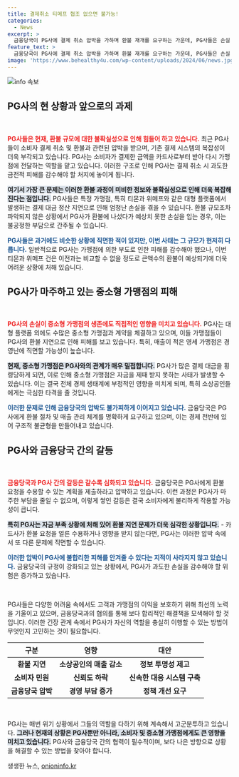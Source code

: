 ```yaml
---
title: 결제취소 티메프 협조 없으면 불가능!
categories:
  - News
excerpt: >
  금융당국이 PG사에 결제 취소 압박을 가하며 환불 재개를 요구하는 가운데, PG사들은 손실 규모를 추정할 수 없어 우려가 커지고 있다. 이로 인해 영세 가맹점들이 당할 피해가 갈수록 심각해질 전망이다. 제2의 티몬 사태가 예고되는 상황에서 경영진의 책임과 법적 문제까지 뒤따를 수 있다.
feature_text: >
  금융당국이 PG사에 결제 취소 압박을 가하며 환불 재개를 요구하는 가운데, PG사들은 손실 규모를 추정할 수 없어 우려가 커지고 있다. 이로 인해 영세 가맹점들이 당할 피해가 갈수록 심각해질 전망이다. 제2의 티몬 사태가 예고되는 상황에서 경영진의 책임과 법적 문제까지 뒤따를 수 있다.
image: 'https://www.behealthy4u.com/wp-content/uploads/2024/06/news.jpg'
---
```


<p><img src="https://www.behealthy4u.com/wp-content/uploads/2024/06/news.jpg" alt="info 속보" /></p>

<h2 data-ke-size="size26">PG사의 현 상황과 앞으로의 과제</h2>

<p data-ke-size="size16">&nbsp;</p>

<p><span style="color: #ee2323;"><b>PG사들은 현재, 환불 규모에 대한 불확실성으로 인해 힘들어 하고 있습니다.</b></span> 최근 PG사들이 소비자 결제 취소 및 환불과 관련된 압박을 받으며, 기존 결제 시스템의 복잡성이 더욱 부각되고 있습니다. PG사는 소비자가 결제한 금액을 카드사로부터 받아 다시 가맹점에 전달하는 역할을 맡고 있습니다. 이러한 구조로 인해 PG사는 결제 취소 시 과도한 금전적 피해를 감수해야 할 처지에 놓이게 됩니다. </p>

<p><span style="background-color: #21538527;"><b>여기서 가장 큰 문제는 이러한 환불 과정이 미비한 정보와 불확실성으로 인해 더욱 복잡해진다는 점입니다.</b></span> PG사들은 특정 가맹점, 특히 티몬과 위메프와 같은 대형 플랫폼에서 발생하는 결제 대금 정산 지연으로 인해 엄청난 손실을 겪을 수 있습니다. 환불 규모조차 파악되지 않은 상황에서 PG사가 환불에 나섰다가 예상치 못한 손실을 입는 경우, 이는 불공정한 부담으로 간주될 수 있습니다.</p>

<p><b><span style="color: #1a5490;">PG사들은 과거에도 비슷한 상황에 직면한 적이 있지만, 이번 사태는 그 규모가 현저히 다릅니다.</span></b> 일반적으로 PG사는 가맹점에 의한 부도로 인한 피해를 감수해야 했으나, 이번 티몬과 위메프 건은 이전과는 비교할 수 없을 정도로 큰액수의 환불이 예상되기에 더욱 어려운 상황에 처해 있습니다. </p>

<h2 data-ke-size="size26">PG사가 마주하고 있는 중소형 가맹점의 피해</h2>

<p data-ke-size="size16">&nbsp;</p>

<p><span style="color: #ee2323;"><b>PG사의 손실이 중소형 가맹점의 생존에도 직접적인 영향을 미치고 있습니다.</b></span> PG사는 대형 플랫폼 외에도 수많은 중소형 가맹점과 계약을 체결하고 있으며, 이들 가맹점들이 PG사의 환불 지연으로 인해 피해를 보고 있습니다. 특히, 매출이 적은 영세 가맹점은 경영난에 직면할 가능성이 높습니다. </p>

<p><span style="background-color: #21538527;"><b>현재, 중소형 가맹점은 PG사와의 관계가 매우 밀접합니다.</b></span> PG사가 많은 결제 대금을 횡령당하게 되면, 이로 인해 중소형 가맹점은 자금을 제때 받지 못하는 사태가 발생할 수 있습니다. 이는 결국 전체 경제 생태계에 부정적인 영향을 미치게 되며, 특히 소상공인들에게는 극심한 타격을 줄 것입니다. </p>

<p><b><span style="color: #1a5490;">이러한 문제로 인해 금융당국의 압박도 불가피하게 이어지고 있습니다.</span></b> 금융당국은 PG사에게 환불 절차 및 매출 관리 체계를 명확하게 요구하고 있으며, 이는 경제 전반에 있어 구조적 불균형을 만들어내고 있습니다.</p>

<h2 data-ke-size="size26">PG사와 금융당국 간의 갈등</h2>

<p data-ke-size="size16">&nbsp;</p>

<p><span style="color: #ee2323;"><b>금융당국과 PG사 간의 갈등은 갈수록 심화되고 있습니다.</b></span> 금융당국은 PG사에게 환불 요청을 수용할 수 있는 계획을 제출하라고 압박하고 있습니다. 이런 과정은 PG사가 마주한 부담을 줄일 수 없으며, 이렇게 쌓인 갈등은 결국 소비자에게 불리하게 작용할 가능성이 큽니다. </p>

<p><span style="background-color: #21538527;"><b>특히 PG사는 자금 부족 상황에 처해 있어 환불 지연 문제가 더욱 심각한 상황입니다.</b></span> - 카드사가 환불 요청을 얼른 수용하거나 영향을 받지 않는다면, PG사는 이러한 압박 속에서 또 다른 문제에 직면할 수 있습니다. </p>

<p><b><span style="color: #1a5490;">이러한 압박이 PG사에 불합리한 피해를 안겨줄 수 있다는 지적이 사라지지 않고 있습니다.</span></b> 금융당국의 규정이 강화되고 있는 상황에서, PG사가 과도한 손실을 감수해야 할 위험은 증가하고 있습니다. </p>

<p data-ke-size="size16">&nbsp;</p>

<p>PG사들은 다양한 어려움 속에서도 고객과 가맹점의 이익을 보호하기 위해 최선의 노력을 기울이고 있으며, 금융당국과의 협의를 통해 보다 합리적인 해결책을 모색해야 할 것입니다. 이러한 긴장 관계 속에서 PG사가 자신의 역할을 충실히 이행할 수 있는 방법이 무엇인지 고민하는 것이 필요합니다. </p>

<table style="width: 100%;">
    <thead>
        <tr>
            <th><b>구분</b></th>
            <th><b>영향</b></th>
            <th><b>대안</b></th>
        </tr>
    </thead>
    <tbody>
        <tr>
            <td style="text-align: center; height: 17px;"><b>환불 지연</b></td>
            <td style="text-align: center; height: 17px;"><b>소상공인의 매출 감소</b></td>
            <td style="text-align: center; height: 17px;"><b>정보 투명성 제고</b></td>
        </tr>
        <tr>
            <td style="text-align: center; height: 17px;"><b>소비자 민원</b></td>
            <td style="text-align: center; height: 17px;"><b>신뢰도 하락</b></td>
            <td style="text-align: center; height: 17px;"><b>신속한 대응 시스템 구축</b></td>
        </tr>
        <tr>
            <td style="text-align: center; height: 17px;"><b>금융당국 압박</b></td>
            <td style="text-align: center; height: 17px;"><b>경영 부담 증가</b></td>
            <td style="text-align: center; height: 17px;"><b>정책 개선 요구</b></td>
        </tr>
    </tbody>
</table>

<p data-ke-size="size16">&nbsp;</p>

<p>PG사는 매번 위기 상황에서 그들의 역할을 다하기 위해 계속해서 고군분투하고 있습니다. <b><span style="background-color: #21538527;">그러나 현재의 상황은 PG사뿐만 아니라, 소비자 및 중소형 가맹점에게도 큰 영향을 미치고 있습니다.</span></b> PG사와 금융당국 간의 협력이 필수적이며, 보다 나은 방향으로 상황을 해결할 수 있는 방법을 찾아야 합니다.</p>
생생한 뉴스, <a href="https://onioninfo.kr" rel="dofollow">onioninfo.kr</a>


